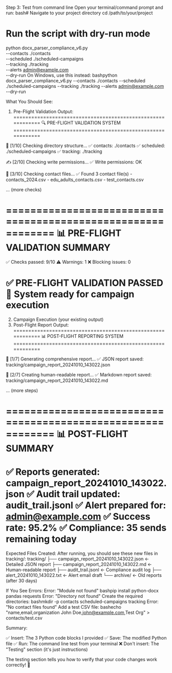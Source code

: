 Step 3: Test from command line
Open your terminal/command prompt and run:
bash# Navigate to your project directory
cd /path/to/your/project

# Run the script with dry-run mode
python docx_parser_compliance_v6.py \
  --contacts ./contacts \
  --scheduled ./scheduled-campaigns \
  --tracking ./tracking \
  --alerts admin@example.com \
  --dry-run
On Windows, use this instead:
bashpython docx_parser_compliance_v6.py --contacts ./contacts --scheduled ./scheduled-campaigns --tracking ./tracking --alerts admin@example.com --dry-run

What You Should See:
1. Pre-Flight Validation Output:
============================================================
🔍 PRE-FLIGHT VALIDATION SYSTEM
============================================================

📁 [1/10] Checking directory structure...
  ✅ contacts: ./contacts
  ✅ scheduled: ./scheduled-campaigns
  ✅ tracking: ./tracking

✍️  [2/10] Checking write permissions...
  ✅ Write permissions: OK

👥 [3/10] Checking contact files...
  ✅ Found 3 contact file(s)
     - contacts_2024.csv
     - edu_adults_contacts.csv
     - test_contacts.csv

... (more checks)

============================================================
📊 PRE-FLIGHT VALIDATION SUMMARY
============================================================
✅ Checks passed: 9/10
⚠️  Warnings: 1
❌ Blocking issues: 0

✅ PRE-FLIGHT VALIDATION PASSED
🚀 System ready for campaign execution
============================================================
2. Campaign Execution (your existing output)
3. Post-Flight Report Output:
============================================================
📊 POST-FLIGHT REPORTING SYSTEM
============================================================

📝 [1/7] Generating comprehensive report...
  ✅ JSON report saved: tracking/campaign_report_20241010_143022.json

📄 [2/7] Creating human-readable report...
  ✅ Markdown report saved: tracking/campaign_report_20241010_143022.md

... (more steps)

============================================================
📊 POST-FLIGHT SUMMARY
============================================================
✅ Reports generated: campaign_report_20241010_143022.json
✅ Audit trail updated: audit_trail.jsonl
✅ Alert prepared for: admin@example.com
✅ Success rate: 95.2%
✅ Compliance: 35 sends remaining today
============================================================

Expected Files Created:
After running, you should see these new files in tracking/:
tracking/
├── campaign_report_20241010_143022.json    ← Detailed JSON report
├── campaign_report_20241010_143022.md      ← Human-readable report
├── audit_trail.jsonl                       ← Compliance audit log
├── alert_20241010_143022.txt               ← Alert email draft
└── archive/                                ← Old reports (after 30 days)

If You See Errors:
Error: "Module not found"
bashpip install python-docx pandas requests
Error: "Directory not found"
Create the required directories:
bashmkdir -p contacts scheduled-campaigns tracking
Error: "No contact files found"
Add a test CSV file:
bashecho "name,email,organization
John Doe,john@example.com,Test Org" > contacts/test.csv

Summary:

✅ Insert: The 3 Python code blocks I provided
✅ Save: The modified Python file
✅ Run: The command line test from your terminal
❌ Don't insert: The "Testing" section (it's just instructions)

The testing section tells you how to verify that your code changes work correctly! 🎯